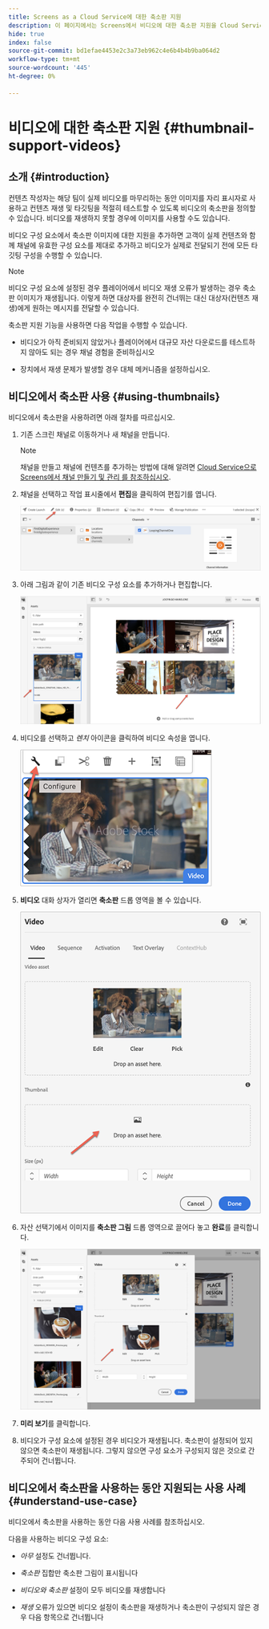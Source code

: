 ```yaml
---
title: Screens as a Cloud Service에 대한 축소판 지원
description: 이 페이지에서는 Screens에서 비디오에 대한 축소판 지원을 Cloud Service으로 추가하는 방법을 설명합니다.
hide: true
index: false
source-git-commit: bd1efae4453e2c3a73eb962c4e6b4b4b9ba064d2
workflow-type: tm+mt
source-wordcount: '445'
ht-degree: 0%

---
```



# 비디오에 대한 축소판 지원 {#thumbnail-support-videos}

## 소개 {#introduction}

컨텐츠 작성자는 해당 팀이 실제 비디오를 마무리하는 동안 이미지를 자리 표시자로 사용하고 컨텐츠 재생 및 타깃팅을 적절히 테스트할 수 있도록 비디오의 축소판을 정의할 수 있습니다. 비디오를 재생하지 못할 경우에 이미지를 사용할 수도 있습니다.

비디오 구성 요소에서 축소판 이미지에 대한 지원을 추가하면 고객이 실제 컨텐츠와 함께 채널에 유효한 구성 요소를 제대로 추가하고 비디오가 실제로 전달되기 전에 모든 타깃팅 구성을 수행할 수 있습니다.

>[!NOTE]
>비디오 구성 요소에 설정된 경우 플레이어에서 비디오 재생 오류가 발생하는 경우 축소판 이미지가 재생됩니다. 이렇게 하면 대상자를 완전히 건너뛰는 대신 대상자(컨텐츠 재생)에게 원하는 메시지를 전달할 수 있습니다.

축소판 지원 기능을 사용하면 다음 작업을 수행할 수 있습니다.

* 비디오가 아직 준비되지 않았거나 플레이어에서 대규모 자산 다운로드를 테스트하지 않아도 되는 경우 채널 경험을 준비하십시오

* 장치에서 재생 문제가 발생할 경우 대체 메커니즘을 설정하십시오.

## 비디오에서 축소판 사용 {#using-thumbnails}

비디오에서 축소판을 사용하려면 아래 절차를 따르십시오.

1. 기존 스크린 채널로 이동하거나 새 채널을 만듭니다.

   >[!NOTE]
   >채널을 만들고 채널에 컨텐츠를 추가하는 방법에 대해 알려면 [Cloud Service으로 Screens에서 채널 만들기 및 관리 를 참조하십시오](https://experienceleague.adobe.com/docs/experience-manager-cloud-service/screens-as-cloud-service/create-content/creating-channels-screens-cloud.html?lang=en).

1. 채널을 선택하고 작업 표시줄에서 **편집**&#x200B;을 클릭하여 편집기를 엽니다.

   ![](/help/screens-cloud/using-core-product-features/assets/thumbnail-1.png)

1. 아래 그림과 같이 기존 비디오 구성 요소를 추가하거나 편집합니다.

   ![](/help/screens-cloud/using-core-product-features/assets/thumbnail-2.png)

1. 비디오를 선택하고 *렌치* 아이콘을 클릭하여 비디오 속성을 엽니다.

   ![](/help/screens-cloud/using-core-product-features/assets/thumbnail-3.png)

1. **비디오** 대화 상자가 열리면 **축소판** 드롭 영역을 볼 수 있습니다.

   ![](/help/screens-cloud/using-core-product-features/assets/thumbnail-4.png)

1. 자산 선택기에서 이미지를 **축소판 그림** 드롭 영역으로 끌어다 놓고 **완료**&#x200B;를 클릭합니다.

   ![](/help/screens-cloud/using-core-product-features/assets/thumbnail-5.png)

1. **미리 보기**&#x200B;를 클릭합니다.

1. 비디오가 구성 요소에 설정된 경우 비디오가 재생됩니다. 축소판이 설정되어 있지 않으면 축소판이 재생됩니다. 그렇지 않으면 구성 요소가 구성되지 않은 것으로 간주되어 건너뜁니다.

## 비디오에서 축소판을 사용하는 동안 지원되는 사용 사례 {#understand-use-case}

비디오에서 축소판을 사용하는 동안 다음 사용 사례를 참조하십시오.

다음을 사용하는 비디오 구성 요소:

* *아무* 설정도 건너뜁니다.

* *축소판* 집합만 축소판 그림이 표시됩니다

* *비디오와 축소판* 설정이 모두 비디오를 재생합니다

* *재생* 오류가 있으면 비디오 설정이 축소판을 재생하거나 축소판이 구성되지 않은 경우 다음 항목으로 건너뜁니다
